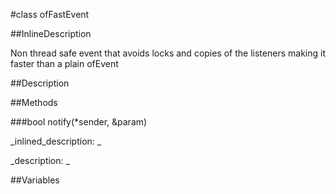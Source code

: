 #class ofFastEvent


<!--
_visible: True_
_advanced: False_
_istemplated: False_
_extends: ofEvent<T, of::priv::NoopMutex>_
-->

##InlineDescription

Non thread safe event that avoids locks and copies of the listeners
making it faster than a plain ofEvent





##Description





##Methods



###bool notify(*sender, &param)

<!--
_syntax: notify(*sender, &param)_
_name: notify_
_returns: bool_
_returns_description: _
_parameters: const void *sender, T &param_
_access: public_
_version_started: 0.9.0_
_version_deprecated: _
_summary: _
_constant: False_
_static: False_
_visible: True_
_advanced: False_
-->

_inlined_description: _







_description: _







<!----------------------------------------------------------------------------->

##Variables



